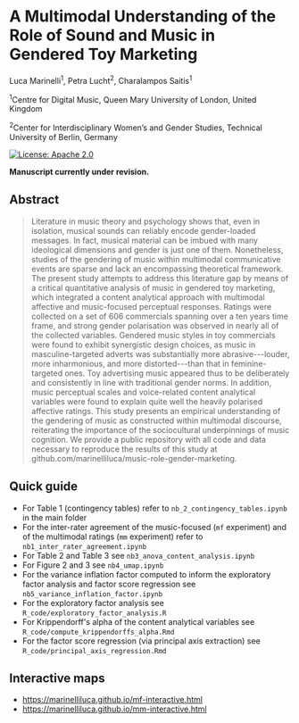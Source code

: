 # A Multimodal Understanding of the Role of Sound and Music in Gendered Toy Marketing

Luca Marinelli<sup>1</sup>, Petra Lucht<sup>2</sup>, Charalampos Saitis<sup>1</sup>

<sup>1</sup>Centre for Digital Music, Queen Mary University of London, United Kingdom

<sup>2</sup>Center for Interdisciplinary Women’s and Gender Studies, Technical University of Berlin, Germany

[![License: Apache 2.0](https://img.shields.io/badge/License-Apache%202.0-blue.svg)](https://opensource.org/licenses/Apache-2.0)

**Manuscript currently under revision.**

## Abstract
> Literature in music theory and psychology shows that, even in isolation, musical sounds can reliably encode gender-loaded messages. In fact, musical material can be imbued with many ideological dimensions and gender is just one of them. Nonetheless, studies of the gendering of music within multimodal communicative events are sparse and lack an encompassing theoretical framework. The present study attempts to address this literature gap by means of a critical quantitative analysis of music in gendered toy marketing, which integrated a content analytical approach with multimodal affective and music-focused perceptual responses. Ratings were collected on a set of 606 commercials spanning over a ten years time frame, and strong gender polarisation was observed in nearly all of the collected variables. Gendered music styles in toy commercials were found to exhibit synergistic design choices, as music in masculine-targeted adverts was substantially more abrasive---louder, more inharmonious, and more distorted---than that in feminine-targeted ones.  Toy advertising music appeared thus to be deliberately and consistently in line with traditional gender norms. In addition, music perceptual scales and voice-related content analytical variables were found to explain quite well the heavily polarised affective ratings. This study presents an empirical understanding of the gendering of music as constructed within multimodal discourse, reiterating the importance of the sociocultural underpinnings of music cognition. We provide a public repository with all code and data necessary to reproduce the results of this study at github.com/marinelliluca/music-role-gender-marketing.

## Quick guide
- For Table 1 (contingency tables) refer to `nb_2_contingency_tables.ipynb` in the main folder
- For the inter-rater agreement of the music-focused (`mf` experiment) and of the multimodal ratings (`mm` experiment) refer to `nb1_inter_rater_agreement.ipynb`
- For Table 2 and Table 3 see `nb3_anova_content_analysis.ipynb`
- For Figure 2 and 3 see `nb4_umap.ipynb`
- For the variance inflation factor computed to inform the exploratory factor analysis and factor score regression see `nb5_variance_inflation_factor.ipynb`
- For the exploratory factor analysis see `R_code/exploratory_factor_analysis.R`
- For Krippendorff's alpha of the content analytical variables see `R_code/compute_krippendorffs_alpha.Rmd`
- For the factor score regression (via principal axis extraction) see `R_code/principal_axis_regression.Rmd`

## Interactive maps
- https://marinelliluca.github.io/mf-interactive.html
- https://marinelliluca.github.io/mm-interactive.html
